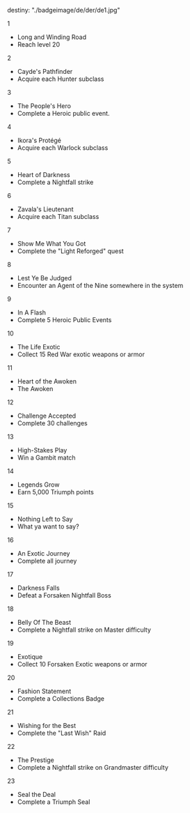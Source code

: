destiny:
"./badgeimage/de/der/de1.jpg"

1
- Long and Winding Road
- Reach level 20

2
- Cayde's Pathfinder
- Acquire each Hunter subclass

3
- The People's Hero
- Complete a Heroic public event.

4
- Ikora's Protégé
- Acquire each Warlock subclass

5
- Heart of Darkness
- Complete a Nightfall strike

6
- Zavala's Lieutenant
- Acquire each Titan subclass

7
- Show Me What You Got
- Complete the "Light Reforged" quest

8
- Lest Ye Be Judged
- Encounter an Agent of the Nine somewhere in the system

9
- In A Flash
- Complete 5 Heroic Public Events

10
- The Life Exotic
- Collect 15 Red War exotic weapons or armor

11
- Heart of the Awoken
- The Awoken

12
- Challenge Accepted
- Complete 30 challenges

13
- High-Stakes Play
- Win a Gambit match

14
- Legends Grow
- Earn 5,000 Triumph points

15
- Nothing Left to Say
- What ya want to say?

16
- An Exotic Journey
- Complete all journey

17
- Darkness Falls
- Defeat a Forsaken Nightfall Boss

18
- Belly Of The Beast
- Complete a Nightfall strike on Master difficulty

19
- Exotique
- Collect 10 Forsaken Exotic weapons or armor

20
- Fashion Statement
- Complete a Collections Badge

21
- Wishing for the Best
- Complete the "Last Wish" Raid

22
- The Prestige
- Complete a Nightfall strike on Grandmaster difficulty

23
- Seal the Deal
- Complete a Triumph Seal













